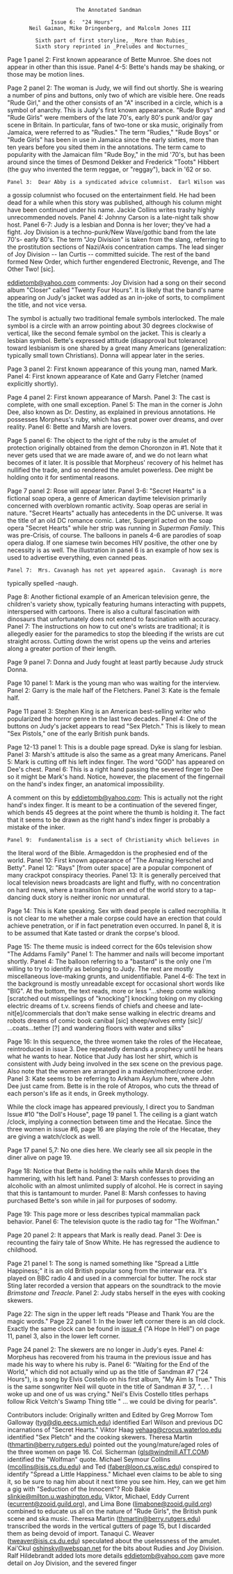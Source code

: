                           The Annotated Sandman

		          Issue 6:  "24 Hours"
           Neil Gaiman, Mike Dringenberg, and Malcolm Jones III

             Sixth part of first storyline, _More than Rubies_
             Sixth story reprinted in _Preludes and Nocturnes_

Page 1 panel 2:  First known appearance of Bette Munroe.  She does not appear
in other than this issue.
	Panel 4-5:  Bette's hands may be shaking, or those may be motion lines.

Page 2 panel 2:  The woman is Judy, we will find out shortly.  She is wearing a
number of pins and buttons, only two of which are visible here.  One reads
"Rude Girl," and the other consists of an "A" inscribed in a circle, which is
a symbol of anarchy.  This is Judy's first known appearance.  "Rude Boys" and
"Rude Girls" were members of the late 70's, early 80's punk and/or gay scene
in Britain.  In particular, fans of two-tone or ska music, originally from
Jamaica, were referred to as "Rudies."
The term "Rudies," "Rude Boys" or "Rude Girls" has been in use in
Jamaica since the early sixties, more than ten years before you sited
them in the annotations. The term came to popularity with the Jamaican
film "Rude Boy," in the mid '70's, but has been around since the times
of Desmond Dekker and Frederick "Toots" Hibbert (the guy who invented
the term reggae, or "reggay"), back in '62 or so.

	Panel 3:  Dear Abby is a syndicated advice columnist.  Earl Wilson was
a gossip columnist who focused on the entertainment field.  He had been dead
for a while when this story was published, although his column might have been
continued under his name.  Jackie Collins writes trashy highly unrecommended
novels.
	Panel 4:  Johnny Carson is a late-night talk show host.
        Panel 6-7:  Judy is a lesbian and Donna is her lover; they've had a
fight.  Joy Division is a techno-punk/New Wave/gothic band from the late 70's-
early 80's.
The term "Joy Division" is taken from the slang, referring to the
prostitution sections of Nazi/Axis concentration camps. The lead
singer of Joy Division -- Ian Curtis --  committed suicide.
The rest of the band formed New Order, which further engendered
Electronic, Revenge, and The Other Two! [sic].

eddietomb@yahoo.com comments:
Joy Division had a song on their second album "Closer" called "Twenty
Four Hours". It is likely that the band's name appearing on Judy's
jacket was added as an in-joke of sorts, to compliment the title, and
not vice versa.

The symbol is actually two traditional female symbols interlocked.  The
male symbol is a circle with an arrow pointing about 30 degrees clockwise of
vertical, like the second female symbol on the jacket.  This is clearly a
lesbian symbol.  Bette's expressed attitude (disapproval but tolerance) toward
lesbianism is one shared by a great many Americans (generalization:  typically
small town Christians).  Donna will appear later in the series.

Page 3 panel 2:  First known appearance of this young man, named Mark.
	Panel 4:  First known appearance of Kate and Garry Fletcher (named
explicitly shortly).

Page 4 panel 2:  First known appearance of Marsh.
	Panel 3:  The cast is complete, with one small exception.
	Panel 5:  The man in the corner is John Dee, also known as Dr. Destiny,
as explained in previous annotations.  He possesses Morpheus's ruby, which has
great power over dreams, and over reality.
	Panel 6:  Bette and Marsh are lovers.

Page 5 panel 6:  The object to the right of the ruby is the amulet of
protection originally obtained from the demon Choronzon in #1.
Note that it never gets used that we are made aware of, and we do not learn
what becomes of it later.  It is possible that Morpheus' recovery of his helmet
has nullified the trade, and so rendered the amulet powerless.  Dee might be
holding onto it for sentimental reasons.

Page 7 panel 2:  Rose will appear later.
        Panel 3-6:  "Secret Hearts" is a fictional soap opera, a genre of
American daytime television primarily concerned with overblown romantic
activity.  Soap operas are serial in nature.   "Secret Hearts" actually has
antecedents in the DC universe.  It was the title of an old DC romance comic.
Later, Supergirl acted on the soap opera "Secret Hearts" while her strip was
running in _Superman Family_.  This was pre-Crisis, of course.  The balloons in
panels 4-6 are parodies of soap opera dialog.  If one siamese twin becomes HIV
positive, the other one by necessity is as well.  The illustration in panel 6
is an example of how sex is used to advertise everything, even canned peas.

	Panel 7:  Mrs. Cavanagh has not yet appeared again.  Cavanagh is more
typically spelled -naugh.

Page 8:  Another fictional example of an American television genre, the
children's variety show, typically featuring humans interacting with puppets,
interspersed with cartoons.  There is also a cultural fascination with
dinosaurs that unfortunately does not extend to fascination with accuracy.
	Panel 7:  The instructions on how to cut one's wrists are traditional;
it is allegedly easier for the paramedics to stop the bleeding if the wrists
are cut straight across.  Cutting down the wrist opens up the veins and
arteries along a greater portion of their length.

Page 9 panel 7:  Donna and Judy fought at least partly because Judy struck
Donna.

Page 10 panel 1:  Mark is the young man who was waiting for the interview.
	Panel 2:  Garry is the male half of the Fletchers.
	Panel 3:  Kate is the female half.

Page 11 panel 3:  Stephen King is an American best-selling writer who
popularized the horror genre in the last two decades.
	Panel 4:  One of the buttons on Judy's jacket appears to read "Sex
Pletch."  This is likely to mean "Sex Pistols," one of the early British punk
bands.

Page 12-13 panel 1:  This is a double page spread.  Dyke is slang for lesbian.
	Panel 3:  Marsh's attitude is also the same as a great many Americans.
	Panel 5:  Mark is cutting off his left index finger.  The word "GOD"
has appeared on Dee's chest.
	Panel 6:  This is a right hand passing the severed finger to Dee
so it might be Mark's hand.  Notice, however, the placement of the fingernail
on the hand's index finger, an anatomical impossibility.

A comment on this by eddietomb@yahoo.com:
This is actually not the right hand's index finger. It is meant to be
a continuation of the  severed finger, which bends 45 degrees at the
point where the thumb is holding it. The fact that it seems to be
drawn as the right hand's index finger is probably a mistake of the inker.

	Panel 9:  Fundamentalism is a sect of Christianity which believes in
the literal word of the Bible.  Armageddon is the prophesied end of the world.
	Panel 10:  First known appearance of "The Amazing Herschel and Betty".
	Panel 12:  "Rays" [from outer space] are a popular component of many
crackpot conspiracy theories.
	Panel 13:  It is generally perceived that local television news
broadcasts are light and fluffy, with no concentration on hard news, where a
transition from an end of the world story to a tap-dancing duck story is
neither ironic nor unnatural.

Page 14:  This is Kate speaking.  Sex with dead people is called necrophilia.
It is not clear to me whether a male corpse could have an erection that could
achieve penetration, or if in fact penetration even occurred.  In panel 8, it is
to be assumed that Kate tasted or drank the corpse's blood.

Page 15:  The theme music is indeed correct for the 60s television show "The
Addams Family"
	Panel 1:  The hammer and nails will become important shortly.
	Panel 4:  The balloon referring to a "bastard" is the only one I'm
willing to try to identify as belonging to Judy.  The rest are mostly
miscellaneous love-making grunts, and unidentifiable.
	Panel 4-6:  The text in the background is mostly unreadable except for
occasional short words like "BIG".  At the bottom, the text reads, more or less
"...sheep come walking [scratched out misspellings of "knocking"] knocking
toking on my clocking electric dreams of t.v. screens fiends of chiefs and
cheese and late-nit[e]/commercials that don't make sense walking in electric
dreams and robots dreams of comic book canibal [sic] sheep/wolves emty [sic]/
...coats...tether [?] and wandering floors with water and silks"

Page 16:  In this sequence, the three women take the roles of the Hecateae,
reintroduced in issue 3.  Dee repeatedly demands a prophecy until he hears what
he wants to hear.  Notice that Judy has lost her shirt, which is consistent
with Judy being involved in the sex scene on the previous page.  Also note that
the women are arranged in a maiden/mother/crone order.
	Panel 3:  Kate seems to be referring to Arkham Asylum here, where John
Dee just came from.  Bette is in the role of Atropos, who cuts the thread of
each person's life as it ends, in Greek mythology.

While the clock image has appeared previously, I direct you to Sandman
Issue #10 "the Doll's House", page 19 panel 1. The ceiling is a giant watch
/clock, implying a connection between time and the Hecatae.  Since the three
women in issue #6, page 16 are playing the role of the Hecatae, they are giving
a watch/clock as well.

Page 17 panel 5,7:  No one dies here.  We clearly see all six people in the
diner alive on page 19.

Page 18:  Notice that Bette is holding the nails while Marsh does the
hammering, with his left hand.
	Panel 3:  Marsh confesses to providing an alcoholic with an almost
unlimited supply of alcohol.  He is correct in saying that this is tantamount
to murder.
	Panel 8:  Marsh confesses to having purchased Bette's son while in jail
for purposes of sodomy.

Page 19:  This page more or less describes typical mammalian pack behavior.
	Panel 6:  The television quote is the radio tag for "The Wolfman."

Page 20 panel 2:  It appears that Mark is really dead.
	Panel 3:  Dee is recounting the fairy tale of Snow White.  He has
regressed the audience to childhood.

Page 21 panel 1:  The song is named something like "Spread a Little Happiness;"
it is an old British popular song from the interwar era.  It's played on BBC
radio 4 and used in a commercial for butter.  The rock star Sting later
recorded a version that appears on the soundtrack to the movie _Brimstone and
Treacle_.
	Panel 2:  Judy stabs herself in the eyes with cooking skewers.

Page 22:  The sign in the upper left reads "Please and Thank You are the magic
words."
Page 22 panel 1:  In the lower left corner there is an old clock. Exactly the
same clock can be found in <A HREF="sandman.04.html" >issue 4</A>
("A Hope In Hell") on page 11, panel 3, also in the lower left corner.

Page 24 panel 2:  The skewers are no longer in Judy's eyes.
	Panel 4:  Morpheus has recovered from his trauma in the previous issue
        and has made his way to where his ruby is.
        Panel 6:  "Waiting for the End of the World," which did not
	actually wind up as the title of Sandman #7 ("24 Hours"), is a
	song by Elvis Costello on his first album, "My Aim Is True."
	This is the same songwriter Neil will quote in the title of
	Sandman # 37, ". . . I woke up and one of us was crying."
	Neil's Elvis Costello titles perhaps follow Rick Veitch's
	Swamp Thing title " ... we could be diving for pearls".

Contributors include:
    Originally written and Edited by Greg Morrow
	Tom Galloway (tyg@dip.eecs.umich.edu) identified Earl Wilson and
previous DC incarnations of "Secret Hearts."
	Viktor Haag <vehaag@crocus.waterloo.edu> identified "Sex Pletch" and
the cooking skewers.
	Theresa Martin (thmartin@berry.rutgers.edu) pointed out the
young/mature/aged roles of the three women on page 16.
	Col. Sicherman (gls@windmill.ATT.COM) identified the "Wolfman" quote.
	Michael Seymour Collins (mcollins@isis.cs.du.edu) and Ted
(faber@loon.cs.wisc.edu) conspired to identify "Spread a Little Happiness."
Michael even claims to be able to sing it, so be sure to nag him about it next
time you see him.  Hey, can we get him a gig with "Seduction of the Innocent"?
	Rob Bakie <slinkie@milton.u.washington.edu>, Viktor, Michael, Eddy
Current (ecurrent@zooid.guild.org), and Lima Bone (limabone@zooid.guild.org)
combined to educate us all on the nature of "Rude Girls", the British punk
scene and ska music.
	Theresa Martin (thmartin@berry.rutgers.edu) transcribed the words in
the vertical gutters of page 15, but I discarded them as being devoid of
import.
	Tanaqui C. Weaver (tweaver@isis.cs.du.edu) speculated about the
uselessness of the amulet.
        Kai'Ckul <oshinsky@webspan.net> for the bits about Rudies and
	Joy Division.
		Ralf Hildebrandt added lots more details
eddietomb@yahoo.com gave more detail on Joy Division, and the severed finger
